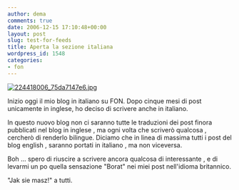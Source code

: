 ```yaml
---
author: dema
comments: true
date: 2006-12-15 17:10:48+00:00
layout: post
slug: test-for-feeds
title: Aperta la sezione italiana
wordpress_id: 1548
categories:
- fon
---
```


[![224418006_75da7147e6.jpg](http://dema.tv/wp-content/uploads/2006/12/224418006_75da7147e61.jpg)](http://dema.tv/wp-content/uploads/2006/12/224418006_75da7147e61.jpg)

Inizio oggi il mio blog in italiano su FON. Dopo cinque mesi di post unicamente in inglese, ho deciso di scrivere anche in italiano.

In questo nuovo blog non ci saranno tutte le traduzioni dei post finora pubblicati nel blog in inglese , ma ogni volta che scriverò qualcosa , cercherò di renderlo bilingue. Diciamo che in linea di massima tutti i post del blog english , saranno portati in italiano , ma non viceversa.

Boh ... spero di riuscire a scrivere ancora qualcosa di interessante , e di levarmi un po quella sensazione "Borat" nei miei post nell'idioma britannico.

"Jak sie masz!" a tutti.
